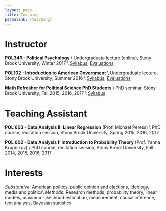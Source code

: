 ```yaml
---
layout: page
title: Teaching
permalink: /teaching/
---
```



# Instructor

**POL346 - Political Psychology** \\
Undergraduate lecture (online), Stony Brook University, Winter 2017 \\
[Syllabus](../resources/syllabi/POL346_2017.pdf), [Evaluations](../resources/syllabi/POL346_2017_Evals.pdf)

**POL102 - Introduction to American Government** \\
Undergraduate lecture, Stony Brook University, Summer 2016 \\
[Syllabus](../resources/syllabi/POL102_2016.pdf), [Evaluations](../resources/syllabi/POL102_2016_Evals.pdf)

**Math Refresher for Political Science PhD Students** \\
PhD seminar, Stony Brook University, Fall 2015, 2016, 2017 \\
[Syllabus](../resources/syllabi/mathcamp_syllabus.pdf)


# Teaching Assistant

**POL 603 - Data Analysis II: Linear Regression** (Prof. Michael Peress) \\
PhD course, recitation session, Stony Brook University, Spring 2015, 2016, 2017

**POL 602 - Data Analysis I: Introduction to Probability Theory** (Prof. Yanna Krupnikov) \\
PhD course, recitation session, Stony Brook University, Fall 2014, 2015, 2016, 2017


# Interests

_Substantive_: American politics, public opinion and elections, ideology, media and politics\\
_Methods_: Research methods, probability theory, linear models, maximum-likelihood estimation, measurement, causal inference, text analysis, Bayesian statistics
